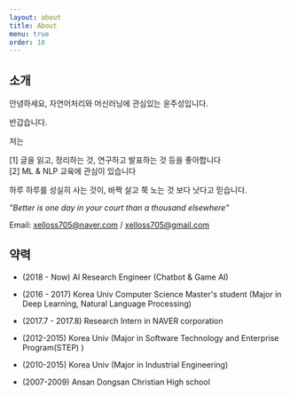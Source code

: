 ```yaml
---
layout: about
title: About
menu: true
order: 10
---
```


## 소개

안녕하세요, 자연어처리와 머신러닝에 관심있는 윤주성입니다.

반갑습니다.

저는

[1] 글을 읽고, 정리하는 것, 연구하고 발표하는 것 등을 좋아합니다   
[2] ML & NLP 교육에 관심이 있습니다

하루 하루를 성실히 사는 것이, 바짝 살고 쭉 노는 것 보다 낫다고 믿습니다.

*"Better is one day in your court than a thousand elsewhere"*

Email: xelloss705@naver.com / xelloss705@gmail.com

## 약력

- (2018 - Now) AI Research Engineer (Chatbot & Game AI)

- (2016 - 2017) Korea Univ Computer Science Master's student
(Major in Deep Learning, Natural Language Processing)

- (2017.7 - 2017.8) Research Intern in NAVER corporation

- (2012-2015) Korea Univ
(Major in Software Technology and Enterprise Program(STEP) )

- (2010-2015) Korea Univ
(Major in Industrial Engineering)

- (2007-2009) Ansan Dongsan Christian High school
